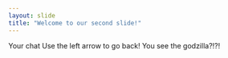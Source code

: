 ```yaml
---
layout: slide
title: "Welcome to our second slide!"
---
```

Your chat
Use the left arrow to go back!
You see the godzilla?!?!

